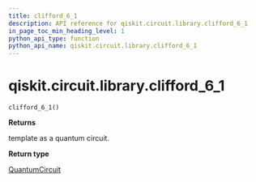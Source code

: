 ```yaml
---
title: clifford_6_1
description: API reference for qiskit.circuit.library.clifford_6_1
in_page_toc_min_heading_level: 1
python_api_type: function
python_api_name: qiskit.circuit.library.clifford_6_1
---
```


# qiskit.circuit.library.clifford\_6\_1

<span id="qiskit.circuit.library.clifford_6_1" />

`clifford_6_1()`

**Returns**

template as a quantum circuit.

**Return type**

[QuantumCircuit](qiskit.circuit.QuantumCircuit "qiskit.circuit.QuantumCircuit")

